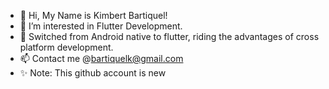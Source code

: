 - 👋 Hi, My Name is Kimbert Bartiquel!
- 👀 I’m interested in Flutter Development.
- 🌱 Switched from Android native to flutter, riding the advantages of cross platform development.
- 📫 Contact me @bartiquelk@gmail.com
- ✨ Note: This github account is new


<!---
kbartiquel/kbartiquel is a ✨ special ✨ repository because its `README.md` (this file) appears on your GitHub profile.
You can click the Preview link to take a look at your changes.
--->
